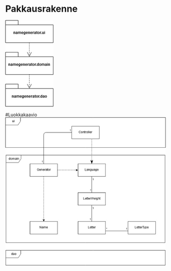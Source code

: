 # Pakkausrakenne
![pakkausrakenne](kuvat/pakkausrakenne.jpg)

#Luokkakaavio
![luokkakaavio](kuvat/luokkakaavio.jpg)